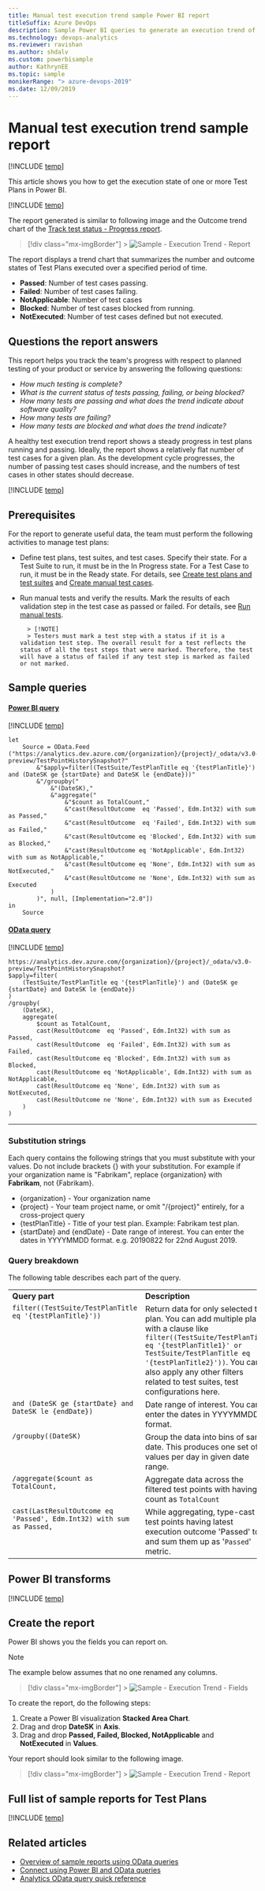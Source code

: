 ```yaml
---
title: Manual test execution trend sample Power BI report
titleSuffix: Azure DevOps
description: Sample Power BI queries to generate an execution trend of manual tests
ms.technology: devops-analytics
ms.reviewer: ravishan
ms.author: shdalv
ms.custom: powerbisample
author: KathrynEE
ms.topic: sample
monikerRange: "> azure-devops-2019"
ms.date: 12/09/2019
---
```


# Manual test execution trend sample report

[!INCLUDE [temp](../includes/version-azure-devops-cloud.md)]

This article shows you how to get the execution state of one or more Test Plans in Power BI.

[!INCLUDE [temp](includes/preview-note.md)]

The report generated is similar to following image and the Outcome trend chart of the [Track test status - Progress report](../../test/track-test-status.md).

> [!div class="mx-imgBorder"] > ![Sample - Execution Trend - Report](media/odatapowerbi-executiontrend.png)

The report displays a trend chart that summarizes the number and outcome states of Test Plans executed over a specified period of time.

- **Passed**: Number of test cases passing.
- **Failed**: Number of test cases failing.
- **NotApplicable**: Number of test cases
- **Blocked**: Number of test cases blocked from running.
- **NotExecuted**: Number of test cases defined but not executed.

## Questions the report answers

This report helps you track the team's progress with respect to planned testing of your product or service by answering the following questions:

- _How much testing is complete?_
- _What is the current status of tests passing, failing, or being blocked?_
- _How many tests are passing and what does the trend indicate about software quality?_
- _How many tests are failing?_
- _How many tests are blocked and what does the trend indicate?_

A healthy test execution trend report shows a steady progress in test plans running and passing. Ideally, the report shows a relatively flat number of test cases for a given plan. As the development cycle progresses, the number of passing test cases should increase, and the numbers of test cases in other states should decrease.

[!INCLUDE [temp](includes/sample-required-reading.md)]

## Prerequisites

For the report to generate useful data, the team must perform the following activities to manage test plans:

- Define test plans, test suites, and test cases. Specify their state. For a Test Suite to run, it must be in the In Progress state. For a Test Case to run, it must be in the Ready state. For details, see [Create test plans and test suites](../../test/create-a-test-plan.md) and [Create manual test cases](../../test/create-test-cases.md).
- Run manual tests and verify the results. Mark the results of each validation step in the test case as passed or failed. For details, see [Run manual tests](../../test/run-manual-tests.md).

      	> [!NOTE]
      	> Testers must mark a test step with a status if it is a validation test step. The overall result for a test reflects the status of all the test steps that were marked. Therefore, the test will have a status of failed if any test step is marked as failed or not marked.

## Sample queries

#### [Power BI query](#tab/powerbi/)

[!INCLUDE [temp](includes/sample-powerbi-query.md)]

```
let
    Source = OData.Feed ("https://analytics.dev.azure.com/{organization}/{project}/_odata/v3.0-preview/TestPointHistorySnapshot?"
        &"$apply=filter((TestSuite/TestPlanTitle eq '{testPlanTitle}') and (DateSK ge {startDate} and DateSK le {endDate}))"
        &"/groupby("
            &"(DateSK),"
            &"aggregate("
                &"$count as TotalCount,"
                &"cast(ResultOutcome  eq 'Passed', Edm.Int32) with sum as Passed,"
                &"cast(ResultOutcome  eq 'Failed', Edm.Int32) with sum as Failed,"
                &"cast(ResultOutcome eq 'Blocked', Edm.Int32) with sum as Blocked,"
                &"cast(ResultOutcome eq 'NotApplicable', Edm.Int32) with sum as NotApplicable,"
                &"cast(ResultOutcome eq 'None', Edm.Int32) with sum as NotExecuted,"
                &"cast(ResultOutcome ne 'None', Edm.Int32) with sum as Executed
            )
        )", null, [Implementation="2.0"])
in
    Source
```

#### [OData query](#tab/odata/)

[!INCLUDE [temp](includes/sample-odata-query.md)]

```
https://analytics.dev.azure.com/{organization}/{project}/_odata/v3.0-preview/TestPointHistorySnapshot?
$apply=filter(
    (TestSuite/TestPlanTitle eq '{testPlanTitle}') and (DateSK ge {startDate} and DateSK le {endDate})
)
/groupby(
    (DateSK),
    aggregate(
        $count as TotalCount,
        cast(ResultOutcome  eq 'Passed', Edm.Int32) with sum as Passed,
        cast(ResultOutcome  eq 'Failed', Edm.Int32) with sum as Failed,
        cast(ResultOutcome eq 'Blocked', Edm.Int32) with sum as Blocked,
        cast(ResultOutcome eq 'NotApplicable', Edm.Int32) with sum as NotApplicable,
        cast(ResultOutcome eq 'None', Edm.Int32) with sum as NotExecuted,
        cast(ResultOutcome ne 'None', Edm.Int32) with sum as Executed
    )
)
```

---

### Substitution strings

Each query contains the following strings that you must substitute with your values. Do not include brackets {} with your substitution. For example if your organization name is "Fabrikam", replace {organization} with **Fabrikam**, not {Fabrikam}.

- {organization} - Your organization name
- {project} - Your team project name, or omit "/{project}" entirely, for a cross-project query
- {testPlanTitle} - Title of your test plan. Example: Fabrikam test plan.
- {startDate} and {endDate} - Date range of interest. You can enter the dates in YYYYMMDD format. e.g. 20190822 for 22nd August 2019.

### Query breakdown

The following table describes each part of the query.

<table width="90%">
<tbody valign="top">
<tr><td width="25%"><b>Query part</b></td><td><b>Description</b></td><tr>
<tr><td><code>filter((TestSuite/TestPlanTitle eq '{testPlanTitle}'))</code></td><td>Return data for only selected test plan. You can add multiple plans with a clause like <code>filter((TestSuite/TestPlanTitle eq '{testPlanTitle1}' or TestSuite/TestPlanTitle eq '{testPlanTitle2}'))</code>. You can also apply any other filters related to test suites, test configurations here.</td><tr>
<tr><td><code>and (DateSK ge {startDate} and DateSK le {endDate})</code></td><td>Date range of interest. You can enter the dates in YYYYMMDD format.</td><tr>
<tr><td><code>/groupby((DateSK)</code></td><td>Group the data into bins of same date. This produces one set of values per day in given date range.</td><tr>
<tr><td><code>/aggregate($count as TotalCount,</code></td><td>Aggregate data across the filtered test points with having count as <code>TotalCount</code></td><tr>
<tr><td><code>cast(LastResultOutcome eq 'Passed', Edm.Int32) with sum as Passed,</code></td><td>While aggregating, type-cast test points having latest execution outcome 'Passed' to 1 and sum them up as '<code>Passed</code>' metric.</td><tr>
</tbody>
</table>

## Power BI transforms

[!INCLUDE [temp](includes/sample-test-plans-finish-query.md)]

## Create the report

Power BI shows you the fields you can report on.

> [!NOTE]  
> The example below assumes that no one renamed any columns.

> [!div class="mx-imgBorder"] > ![Sample - Execution Trend - Fields](media/odatapowerbi-executiontrend-fields.png)

To create the report, do the following steps:

1. Create a Power BI visualization **Stacked Area Chart**.
1. Drag and drop **DateSK** in **Axis**.
1. Drag and drop **Passed, Failed, Blocked, NotApplicable** and **NotExecuted** in **Values**.

Your report should look similar to the following image.

> [!div class="mx-imgBorder"] > ![Sample - Execution Trend - Report](media/odatapowerbi-executiontrend.png)

## Full list of sample reports for Test Plans

[!INCLUDE [temp](includes/sample-full-list-test-plans.md)]

## Related articles

- [Overview of sample reports using OData queries](/azure/devops/report/powerbi/sample-odata-overview)
- [Connect using Power BI and OData queries](/azure/devops/report/powerbi/odataquery-connect)
- [Analytics OData query quick reference](/azure/devops/report/extend-analytics/quick-ref)
